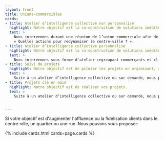 ```yaml
---
layout: front
title: Unions-commerciales
cards:
- title: Atelier d’intelligence collective non personnalisé
  highlight: Notre objectif est la co-construction de solutions inédites pour répondre aux besoins locaux. L'atelier vise à terme l'émergeance de 2 à 3 projets construits qui pourront être concrétisés par la suite.
  text: >
    Nous intervenons durant une réunion de l’union commerciale afin de réaliser un atelier "d’intelligence collective". Cet atelier d'une durée de deux à trois heures fera travailler les participants sur un thème général comme:
    « Quelles actions pour redynamiser le centre-ville ? ».
- title: Atelier d’intelligence collective personnalisé
  highlight: Notre objectif est la co-construction de solutions inédites pour répondre aux besoins locaux.L'atelier vise à terme l'émergeance de 2 à 3 projets construits qui pourront être concrétisés par la suite. Ces projets vont essayer de répondre à la problématique préalablement définie avec une prise en compte des besoins des clients.
  text: >
    Nous intervenons sous forme d'atelier regroupant commerçants et clients sur une problématique définie au préalable avec l'unions commerciale.Les ateliers se font par groupe de 10 à 12 personnes maximum afin d'exploiter les idées de chacuns sur le thème défini préalablement.
- title: Suivi de projets
  highlight: Notre objectif est de piloter les projets en organisant, coordonnant et animant l'équipe projet selon le cahier des charges.
  text: >
    Suite à un atelier d’intelligence collective ou sur demande, nous pouvons effectuer des suivis de projet. Nous mettons a votre disposition nos techniques et outils de gestion de projets afin de réaliser au mieux vos projets.
- title: Projets clé en main
  highlight: Notre objectif est de réaliser vos projets.
  text: >
    Suite à un atelier d’intelligence collective ou sur demande, nous pouvons intervenir afin de mettre en place, d’organiser et conduire les projets de bout en bout.


---
```

Si votre objectif est d'augmenter l'affluence ou la fidélisation clients dans le centre-ville, un quartier ou une rue. Nous pouvons vous proposer:

{% include cards.html cards=page.cards %}
